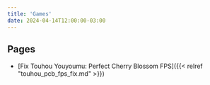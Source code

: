 ```yaml
---
title: 'Games'
date: 2024-04-14T12:00:00-03:00
---
```


## Pages

- [Fix Touhou Youyoumu: Perfect Cherry Blossom FPS]({{< relref "touhou_pcb_fps_fix.md" >}})
